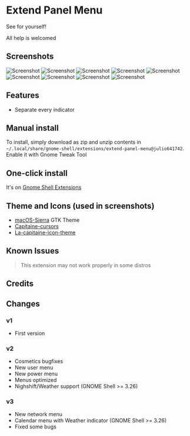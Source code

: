 # Extend Panel Menu

See for yourself!

All help is welcomed

## Screenshots
![Screenshot](https://raw.githubusercontent.com/julio641742/extend-panel-menu/master/screenshots/full-2.png)
![Screenshot](https://raw.githubusercontent.com/julio641742/extend-panel-menu/master/screenshots/extend-panel-2.png)
![Screenshot](https://raw.githubusercontent.com/julio641742/extend-panel-menu/master/screenshots/extend-panel-shell-theme-2.png)
![Screenshot](https://raw.githubusercontent.com/julio641742/extend-panel-menu/master/screenshots/extend-panel-volume-2.png)
![Screenshot](https://raw.githubusercontent.com/julio641742/extend-panel-menu/master/screenshots/extend-panel-network-2.png)
![Screenshot](https://raw.githubusercontent.com/julio641742/extend-panel-menu/master/screenshots/extend-panel-power-2.png)
![Screenshot](https://raw.githubusercontent.com/julio641742/extend-panel-menu/master/screenshots/extend-panel-calendar-2.png)
![Screenshot](https://raw.githubusercontent.com/julio641742/extend-panel-menu/master/screenshots/extend-panel-notifications-2.png)
![Screenshot](https://raw.githubusercontent.com/julio641742/extend-panel-menu/master/screenshots/extend-panel-user-2.png)


## Features
- Separate every indicator

## Manual install
To install, simply download as zip and unzip contents in `~/.local/share/gnome-shell/extensions/extend-panel-menu@julio641742`. Enable it with Gnome Tweak Tool

## One-click install
It's on [Gnome Shell Extensions](https://extensions.gnome.org/extension/1201/extend-panel-menu/)

## Theme and Icons (used in screenshots)
 - [macOS-Sierra]( https://github.com/B00merang-Project/macOS-Sierra) GTK Theme
 - [Capitaine-cursors](https://github.com/keeferrourke/capitaine-cursors)
 - [La-capitaine-icon-theme](https://github.com/keeferrourke/la-capitaine-icon-theme)
 
## Known Issues
> This extension may not work properly in some distros

## Credits


## Changes

### v1
- First version

### v2
- Cosmetics bugfixes
- New user menu
- New power menu
- Menus optimized
- Nighshift/Weather support (GNOME Shell >= 3.26)

### v3
- New network menu
- Calendar menu with Weather indicator (GNOME Shell >= 3.26)
- Fixed some bugs

